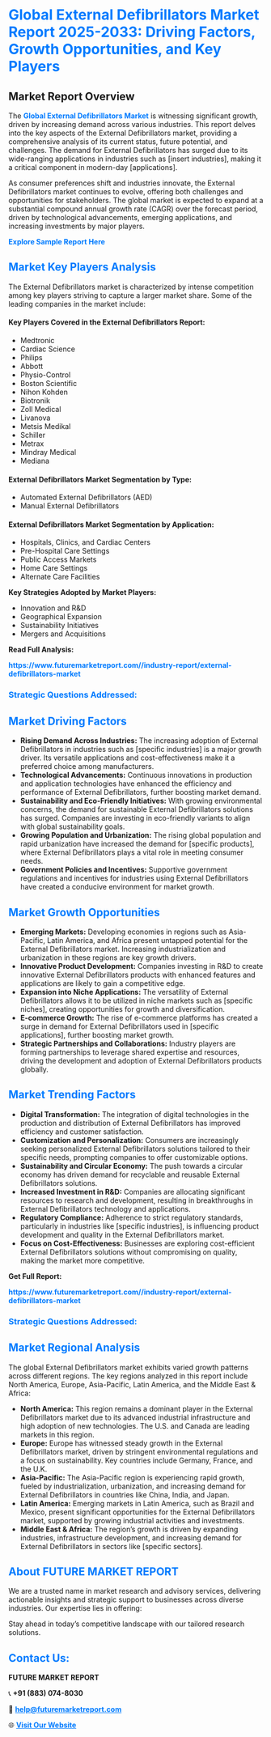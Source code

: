 <h1 style="color: #007BFF;">Global External Defibrillators Market Report 2025-2033: Driving Factors, Growth Opportunities, and Key Players</h1>

<section id="overview">
<h2>Market Report Overview</h2>
<p>The <a href="https://www.futuremarketreport.com//industry-report/external-defibrillators-market" style="color: #007BFF; text-decoration: none;"><strong>Global External Defibrillators Market</strong></a> is witnessing significant growth, driven by increasing demand across various industries. This report delves into the key aspects of the External Defibrillators market, providing a comprehensive analysis of its current status, future potential, and challenges. The demand for External Defibrillators has surged due to its wide-ranging applications in industries such as [insert industries], making it a critical component in modern-day [applications].</p>
<p>As consumer preferences shift and industries innovate, the External Defibrillators market continues to evolve, offering both challenges and opportunities for stakeholders. The global market is expected to expand at a substantial compound annual growth rate (CAGR) over the forecast period, driven by technological advancements, emerging applications, and increasing investments by major players.</p>
</section>

<section id="overview">
<p><a href="https://www.futuremarketreport.com//request-sample/reportId=64713" style="color: #007BFF; text-decoration: none;"><strong>Explore Sample Report Here</strong></a></p>
</section>

<section id="key-players">
<h2 style="color: #007BFF;">Market Key Players Analysis</h2>
<p>The External Defibrillators market is characterized by intense competition among key players striving to capture a larger market share. Some of the leading companies in the market include:</p>
<h4>Key Players Covered in the External Defibrillators Report:</h4>
<ul><li>Medtronic</li><li>Cardiac Science</li><li>Philips</li><li>Abbott</li><li>Physio-Control</li><li>Boston Scientific</li><li>Nihon Kohden</li><li>Biotronik</li><li>Zoll Medical</li><li>Livanova</li><li>Metsis Medikal</li><li>Schiller</li><li>Metrax</li><li>Mindray Medical</li><li>Mediana</li></ul>
<h4>External Defibrillators Market Segmentation by Type:</h4>
<ul><li>Automated External Defibrillators (AED)</li><li>Manual External Defibrillators</li></ul>

<h4>External Defibrillators Market Segmentation by Application:</h4>
<ul><li>Hospitals, Clinics, and Cardiac Centers</li><li>Pre-Hospital Care Settings</li><li>Public Access Markets</li><li>Home Care Settings</li><li>Alternate Care Facilities</li></ul>
<p><strong>Key Strategies Adopted by Market Players:</strong></p>
<ul>
<li>Innovation and R&D</li>
<li>Geographical Expansion</li>
<li>Sustainability Initiatives</li>
<li>Mergers and Acquisitions</li>
</ul>
</section>

<section>
<p><strong>Read Full Analysis: </strong></p><a href="https://www.futuremarketreport.com//industry-report/external-defibrillators-market" style="color: #007BFF; text-decoration: none;"><strong>https://www.futuremarketreport.com//industry-report/external-defibrillators-market</strong></a>
<h3 style="color: #007BFF;">Strategic Questions Addressed:</h3>
</section>

<section id="driving-factors">
<h2 style="color: #007BFF;">Market Driving Factors</h2>
<ul>
<li><strong>Rising Demand Across Industries:</strong> The increasing adoption of External Defibrillators in industries such as [specific industries] is a major growth driver. Its versatile applications and cost-effectiveness make it a preferred choice among manufacturers.</li>
<li><strong>Technological Advancements:</strong> Continuous innovations in production and application technologies have enhanced the efficiency and performance of External Defibrillators, further boosting market demand.</li>
<li><strong>Sustainability and Eco-Friendly Initiatives:</strong> With growing environmental concerns, the demand for sustainable External Defibrillators solutions has surged. Companies are investing in eco-friendly variants to align with global sustainability goals.</li>
<li><strong>Growing Population and Urbanization:</strong> The rising global population and rapid urbanization have increased the demand for [specific products], where External Defibrillators plays a vital role in meeting consumer needs.</li>
<li><strong>Government Policies and Incentives:</strong> Supportive government regulations and incentives for industries using External Defibrillators have created a conducive environment for market growth.</li>
</ul>
</section>

<section id="growth-opportunities">
<h2 style="color: #007BFF;">Market Growth Opportunities</h2>
<ul>
<li><strong>Emerging Markets:</strong> Developing economies in regions such as Asia-Pacific, Latin America, and Africa present untapped potential for the External Defibrillators market. Increasing industrialization and urbanization in these regions are key growth drivers.</li>
<li><strong>Innovative Product Development:</strong> Companies investing in R&D to create innovative External Defibrillators products with enhanced features and applications are likely to gain a competitive edge.</li>
<li><strong>Expansion into Niche Applications:</strong> The versatility of External Defibrillators allows it to be utilized in niche markets such as [specific niches], creating opportunities for growth and diversification.</li>
<li><strong>E-commerce Growth:</strong> The rise of e-commerce platforms has created a surge in demand for External Defibrillators used in [specific applications], further boosting market growth.</li>
<li><strong>Strategic Partnerships and Collaborations:</strong> Industry players are forming partnerships to leverage shared expertise and resources, driving the development and adoption of External Defibrillators products globally.</li>
</ul>
</section>

<section id="trending-factors">
<h2 style="color: #007BFF;">Market Trending Factors</h2>
<ul>
<li><strong>Digital Transformation:</strong> The integration of digital technologies in the production and distribution of External Defibrillators has improved efficiency and customer satisfaction.</li>
<li><strong>Customization and Personalization:</strong> Consumers are increasingly seeking personalized External Defibrillators solutions tailored to their specific needs, prompting companies to offer customizable options.</li>
<li><strong>Sustainability and Circular Economy:</strong> The push towards a circular economy has driven demand for recyclable and reusable External Defibrillators solutions.</li>
<li><strong>Increased Investment in R&D:</strong> Companies are allocating significant resources to research and development, resulting in breakthroughs in External Defibrillators technology and applications.</li>
<li><strong>Regulatory Compliance:</strong> Adherence to strict regulatory standards, particularly in industries like [specific industries], is influencing product development and quality in the External Defibrillators market.</li>
<li><strong>Focus on Cost-Effectiveness:</strong> Businesses are exploring cost-efficient External Defibrillators solutions without compromising on quality, making the market more competitive.</li>
</ul>
</section>

<section>
<p><strong>Get Full Report: </strong></p><a href="https://www.futuremarketreport.com//industry-report/external-defibrillators-market" style="color: #007BFF; text-decoration: none;"><strong>https://www.futuremarketreport.com//industry-report/external-defibrillators-market</strong></a>
<h3 style="color: #007BFF;">Strategic Questions Addressed:</h3>
</section>


<section id="regional-analysis">
<h2 style="color: #007BFF;">Market Regional Analysis</h2>
<p>The global External Defibrillators market exhibits varied growth patterns across different regions. The key regions analyzed in this report include North America, Europe, Asia-Pacific, Latin America, and the Middle East & Africa:</p>
<ul>
<li><strong>North America:</strong> This region remains a dominant player in the External Defibrillators market due to its advanced industrial infrastructure and high adoption of new technologies. The U.S. and Canada are leading markets in this region.</li>
<li><strong>Europe:</strong> Europe has witnessed steady growth in the External Defibrillators market, driven by stringent environmental regulations and a focus on sustainability. Key countries include Germany, France, and the U.K.</li>
<li><strong>Asia-Pacific:</strong> The Asia-Pacific region is experiencing rapid growth, fueled by industrialization, urbanization, and increasing demand for External Defibrillators in countries like China, India, and Japan.</li>
<li><strong>Latin America:</strong> Emerging markets in Latin America, such as Brazil and Mexico, present significant opportunities for the External Defibrillators market, supported by growing industrial activities and investments.</li>
<li><strong>Middle East & Africa:</strong> The region’s growth is driven by expanding industries, infrastructure development, and increasing demand for External Defibrillators in sectors like [specific sectors].</li>
</ul>
</section>

<footer>
<h2 style="color: #007BFF;">About FUTURE MARKET REPORT</h2>
<p>We are a trusted name in market research and advisory services, delivering actionable insights and strategic support to businesses across diverse industries. Our expertise lies in offering:</p>

<p>Stay ahead in today’s competitive landscape with our tailored research solutions.</p>

<h2 style="color: #007BFF;">Contact Us:</h2>
<p><strong>FUTURE MARKET REPORT</strong></p>
<p>📞 <strong>+91 (883) 074-8030</strong></p>
<p>📧 <strong><a href="mailto:help@futuremarketreport.com" style="color: #007BFF;">help@futuremarketreport.com</a></strong></p>
<p>🌐 <strong><a href="https://www.futuremarketreport.com/" style="color: #007BFF;">Visit Our Website</a></strong></p>
</footer>
